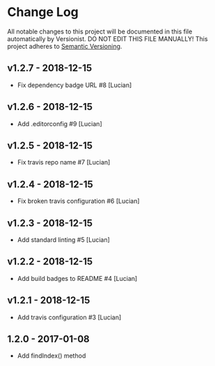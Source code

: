 # Change Log

All notable changes to this project will be documented in this file
automatically by Versionist. DO NOT EDIT THIS FILE MANUALLY!
This project adheres to [Semantic Versioning](http://semver.org/).

## v1.2.7 - 2018-12-15

* Fix dependency badge URL #8 [Lucian]

## v1.2.6 - 2018-12-15

* Add .editorconfig #9 [Lucian]

## v1.2.5 - 2018-12-15

* Fix travis repo name #7 [Lucian]

## v1.2.4 - 2018-12-15

* Fix broken travis configuration #6 [Lucian]

## v1.2.3 - 2018-12-15

* Add standard linting #5 [Lucian]

## v1.2.2 - 2018-12-15

* Add build badges to README #4 [Lucian]

## v1.2.1 - 2018-12-15

* Add travis configuration #3 [Lucian]

## 1.2.0 - 2017-01-08
* Add findIndex() method

